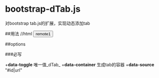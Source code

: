 # bootstrap-dTab.js
对bootstrap tab.js的扩展，实现动态添加tab 

##用法
  //html
  <button type="button" class="btn btn-default" data-source="remote1.shtml" data-container="#container" data-toggle="dTab">remote1</button>
  
##options

###必写

+__data-toggle__ 唯一值_dTab_
+__data-container__ 生成tab的容器
+__data-source__ "#id|url"
